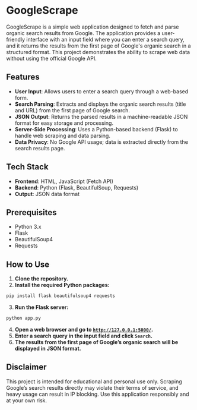 # GoogleScrape
GoogleScrape is a simple web application designed to fetch and parse organic search results from Google. The application provides a user-friendly interface with an input field where you can enter a search query, and it returns the results from the first page of Google's organic search in a structured format. This project demonstrates the ability to scrape web data without using the official Google API.

## Features
- **User Input**: Allows users to enter a search query through a web-based form.
- **Search Parsing**: Extracts and displays the organic search results (title and URL) from the first page of Google search.
- **JSON Output**: Returns the parsed results in a machine-readable JSON format for easy storage and processing.
- **Server-Side Processing**: Uses a Python-based backend (Flask) to handle web scraping and data parsing.
- **Data Privacy**: No Google API usage; data is extracted directly from the search results page.

## Tech Stack
- **Frontend**: HTML, JavaScript (Fetch API)
- **Backend**: Python (Flask, BeautifulSoup, Requests)
- **Output**: JSON data format

## Prerequisites
- Python 3.x
- Flask
- BeautifulSoup4
- Requests

## How to Use
1. **Clone the repository.**
2. **Install the required Python packages:**
```bash
pip install flask beautifulsoup4 requests
```
3. **Run the Flask server:**
```bash
python app.py
```
4. **Open a web browser and go to [`http://127.0.0.1:5000/`](http://127.0.0.1:5000/).**
5. **Enter a search query in the input field and click `Search`.**
6. **The results from the first page of Google’s organic search will be displayed in JSON format.**

## Disclaimer
This project is intended for educational and personal use only. Scraping Google’s search results directly may violate their terms of service, and heavy usage can result in IP blocking. Use this application responsibly and at your own risk.

